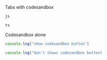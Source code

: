 Tabs with codesandbox

```js tabs codesandbox title="main.js"
js
```

```ts title="main.ts"
ts
```

Codesandbox alone

```js codesandbox
console.log("show codesandbox button")
```

```js
console.log("don't showc codesandbox button)
```
